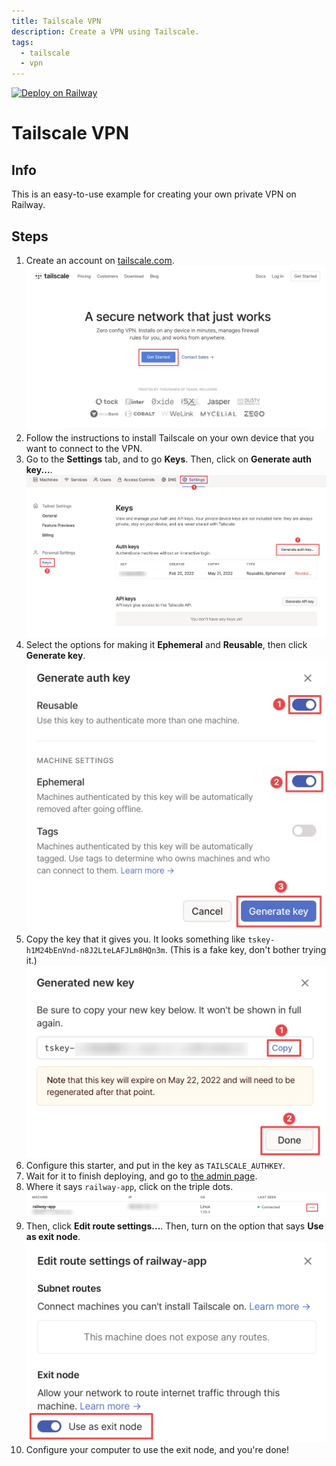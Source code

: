 ```yaml
---
title: Tailscale VPN
description: Create a VPN using Tailscale.
tags:
  - tailscale
  - vpn
---
```


[![Deploy on Railway](https://railway.app/button.svg)](https://railway.app/new/template?template=https%3A%2F%2Fgithub.com%2Fes183923%2Fstarters%2Ftree%2Fmaster%2Fexamples%2Ftailscale-vpn&envs=TAILSCALE_AUTHKEY&referralCode=erics)

# Tailscale VPN

## Info

This is an easy-to-use example for creating your own private VPN on Railway.

## Steps

1. Create an account on [tailscale.com](https://tailscale.com/).
![get started](./images/get-started.png)
2. Follow the instructions to install Tailscale on your own device that you want to connect to the VPN.
3. Go to the **Settings** tab, and to go **Keys**. Then, click on **Generate auth key...**.
![settings page](./images/settings-page.png)
4. Select the options for making it **Ephemeral** and **Reusable**, then click **Generate key**.
![generate auth key](./images/generate-auth-key.png)
5. Copy the key that it gives you. It looks something like `tskey-h1M24bEnVnd-n8J2LteLAFJLm8HQn3m`. (This is a fake key, don't bother trying it.)
![copy auth key](./images/copy-auth-key.png)
6. Configure this starter, and put in the key as `TAILSCALE_AUTHKEY`.
7. Wait for it to finish deploying, and go to [the admin page](https://login.tailscale.com/admin/machines).
8. Where it says `railway-app`, click on the triple dots.
![click triple dots](./images/click-triple-dots.png)
9. Then, click **Edit route settings...**. Then, turn on the option that says **Use as exit node**.
![use as exit node](./images/use-as-exit-node.png)
10. Configure your computer to use the exit node, and you're done!